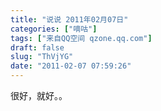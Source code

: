 ```yaml
---
title: "说说 2011年02月07日"
categories: ["嘀咕"]
tags: ["来自QQ空间 qzone.qq.com"]
draft: false
slug: "ThVjYG"
date: "2011-02-07 07:59:26"
---
```


很好，就好。。
